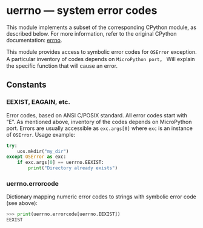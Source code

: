 
uerrno — system error codes
====


This module implements a subset of the corresponding CPython module, as described below. For more information, refer to the original CPython documentation: [errno](https://docs.python.org/3.5/library/errno.html#module-errno).

This module provides access to symbolic error codes for `OSError` exception. A particular inventory of codes depends on `MicroPython port`， Will explain the specific function that will cause an error.

## Constants

### EEXIST, EAGAIN, etc.

Error codes, based on ANSI C/POSIX standard. All error codes start with “E”. As mentioned above, inventory of the codes depends on MicroPython port. Errors are usually accessible as `exc.args[0]` where `exc` is an instance of `OSError`. Usage example:

```python
try:
    uos.mkdir("my_dir")
except OSError as exc:
    if exc.args[0] == uerrno.EEXIST:
        print("Directory already exists")
```

### uerrno.errorcode

Dictionary mapping numeric error codes to strings with symbolic error code (see above):

```python
>>> print(uerrno.errorcode[uerrno.EEXIST])
EEXIST
```


